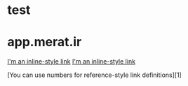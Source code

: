 # test


# app.merat.ir


[I'm an inline-style link](app.merat.ir)
[I'm an inline-style link](merat://app.merat.ir)



[You can use numbers for reference-style link definitions][1]
